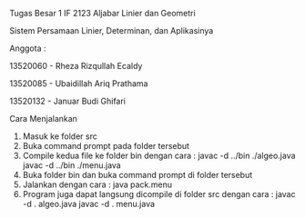 Tugas Besar 1 IF 2123 Aljabar Linier dan Geometri

Sistem Persamaan Linier, Determinan, dan Aplikasinya

Anggota :

13520060 - Rheza Rizqullah Ecaldy

13520085 - Ubaidillah Ariq Prathama

13520132 - Januar Budi Ghifari

Cara Menjalankan

1. Masuk ke folder src
2. Buka command prompt pada folder tersebut
3. Compile kedua file ke folder bin dengan cara :
javac -d ../bin ./algeo.java
javac -d ../bin ./menu.java
4. Buka folder bin dan buka command prompt di folder tersebut
5. Jalankan dengan cara :
java pack.menu
6. Program juga dapat langsung dicompile di folder src dengan cara :
javac -d . algeo.java
javac -d . menu.java
